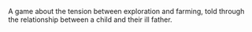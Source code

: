 A game about the tension between exploration and farming, told through the relationship between a child and their ill father. 
